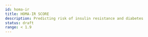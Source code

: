 ```yaml
---
id: homa-ir
title: HOMA-IR SCORE
description: Predicting risk of insulin resistance and diabetes
status: draft
range: < 1.9
---
```


